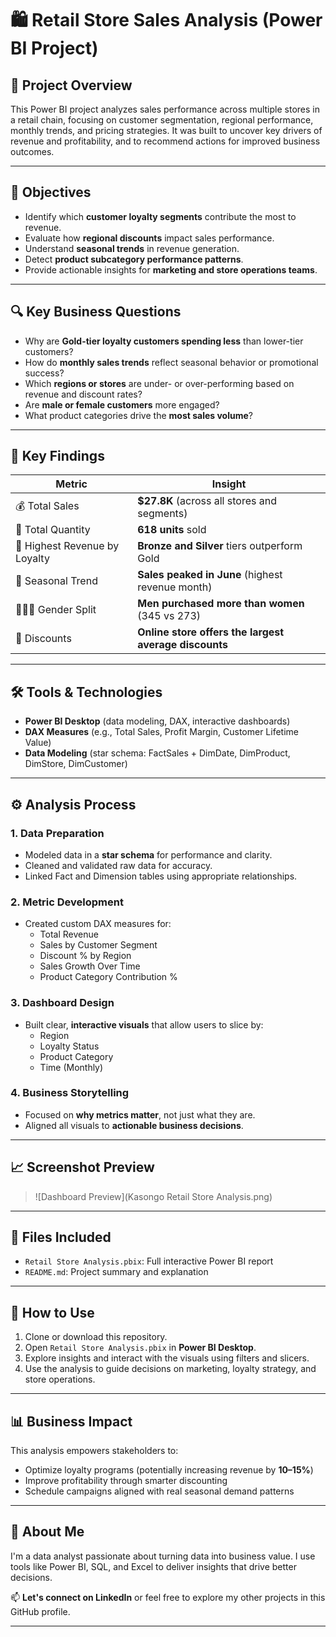 # 🛍️ Retail Store Sales Analysis (Power BI Project)

## 📌 Project Overview
This Power BI project analyzes sales performance across multiple stores in a retail chain, focusing on customer segmentation, regional performance, monthly trends, and pricing strategies. It was built to uncover key drivers of revenue and profitability, and to recommend actions for improved business outcomes.

---

## 🎯 Objectives
- Identify which **customer loyalty segments** contribute the most to revenue.
- Evaluate how **regional discounts** impact sales performance.
- Understand **seasonal trends** in revenue generation.
- Detect **product subcategory performance patterns**.
- Provide actionable insights for **marketing and store operations teams**.

---

## 🔍 Key Business Questions
- Why are **Gold-tier loyalty customers spending less** than lower-tier customers?
- How do **monthly sales trends** reflect seasonal behavior or promotional success?
- Which **regions or stores** are under- or over-performing based on revenue and discount rates?
- Are **male or female customers** more engaged?
- What product categories drive the **most sales volume**?

---

## 🧠 Key Findings
| Metric | Insight |
|--------|---------|
| 💰 Total Sales | **$27.8K** (across all stores and segments) |
| 🛒 Total Quantity | **618 units** sold |
| 🎯 Highest Revenue by Loyalty | **Bronze and Silver** tiers outperform Gold |
| 📆 Seasonal Trend | **Sales peaked in June** (highest revenue month) |
| 🧑‍🤝‍🧑 Gender Split | **Men purchased more than women** (345 vs 273) |
| 🔻 Discounts | **Online store offers the largest average discounts** |

---

## 🛠️ Tools & Technologies
- **Power BI Desktop** (data modeling, DAX, interactive dashboards)
- **DAX Measures** (e.g., Total Sales, Profit Margin, Customer Lifetime Value)
- **Data Modeling** (star schema: FactSales + DimDate, DimProduct, DimStore, DimCustomer)

---

## ⚙️ Analysis Process

### 1. Data Preparation
- Modeled data in a **star schema** for performance and clarity.
- Cleaned and validated raw data for accuracy.
- Linked Fact and Dimension tables using appropriate relationships.

### 2. Metric Development
- Created custom DAX measures for:
  - Total Revenue
  - Sales by Customer Segment
  - Discount % by Region
  - Sales Growth Over Time
  - Product Category Contribution %

### 3. Dashboard Design
- Built clear, **interactive visuals** that allow users to slice by:
  - Region
  - Loyalty Status
  - Product Category
  - Time (Monthly)

### 4. Business Storytelling
- Focused on **why metrics matter**, not just what they are.
- Aligned all visuals to **actionable business decisions**.

---

## 📈 Screenshot Preview

> ![Dashboard Preview](Kasongo Retail Store Analysis.png)

---

## 📂 Files Included
- `Retail Store Analysis.pbix`: Full interactive Power BI report
- `README.md`: Project summary and explanation

---

## 🚀 How to Use
1. Clone or download this repository.
2. Open `Retail Store Analysis.pbix` in **Power BI Desktop**.
3. Explore insights and interact with the visuals using filters and slicers.
4. Use the analysis to guide decisions on marketing, loyalty strategy, and store operations.

---

## 📊 Business Impact
This analysis empowers stakeholders to:
- Optimize loyalty programs (potentially increasing revenue by **10–15%**)
- Improve profitability through smarter discounting
- Schedule campaigns aligned with real seasonal demand patterns

---

## 💼 About Me
I'm a data analyst passionate about turning data into business value. I use tools like Power BI, SQL, and Excel to deliver insights that drive better decisions.

📫 **Let's connect on LinkedIn** or feel free to explore my other projects in this GitHub profile.

---
